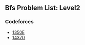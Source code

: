 ## Bfs Problem List: Level2


### Codeforces
- [1350E](graph/bfs/l2-cf-1350E)
- [1437D](graph/bfs/l2-cf-1437D)


